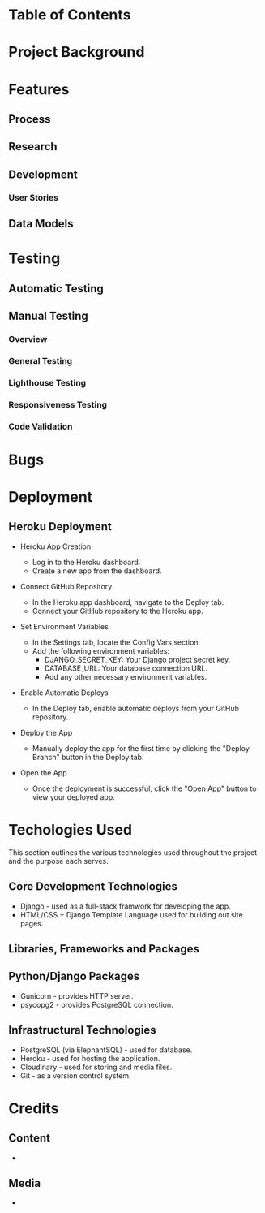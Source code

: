 # Table of Contents

# Project Background

# Features

## Process

## Research

## Development

### User Stories

## Data Models

# Testing

## Automatic Testing

## Manual Testing

### Overview

### General Testing

### Lighthouse Testing

### Responsiveness Testing

### Code Validation

# Bugs

# Deployment

## Heroku Deployment

- Heroku App Creation

  - Log in to the Heroku dashboard.
  - Create a new app from the dashboard.

- Connect GitHub Repository

  - In the Heroku app dashboard, navigate to the Deploy tab.
  - Connect your GitHub repository to the Heroku app.

- Set Environment Variables

  - In the Settings tab, locate the Config Vars section.
  - Add the following environment variables:
    - DJANGO_SECRET_KEY: Your Django project secret key.
    - DATABASE_URL: Your database connection URL.
    - Add any other necessary environment variables.

- Enable Automatic Deploys

  - In the Deploy tab, enable automatic deploys from your GitHub repository.

- Deploy the App

  - Manually deploy the app for the first time by clicking the "Deploy Branch" button in the Deploy tab.

- Open the App

  - Once the deployment is successful, click the "Open App" button to view your deployed app.

# Techologies Used

This section outlines the various technologies used throughout the project and the purpose each serves.

## Core Development Technologies

- Django - used as a full-stack framwork for developing the app.
- HTML/CSS + Django Template Language used for building out site pages.

## Libraries, Frameworks and Packages

## Python/Django Packages

- Gunicorn - provides HTTP server.
- psycopg2 - provides PostgreSQL connection.

## Infrastructural Technologies

- PostgreSQL (via ElephantSQL) - used for database.
- Heroku - used for hosting the application.
- Cloudinary - used for storing and media files.
- Git - as a version control system.

# Credits

## Content

-

## Media

-
